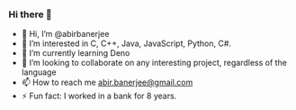 ### Hi there 👋
- 👋 Hi, I’m @abirbanerjee
- 👀 I’m interested in C, C++, Java, JavaScript, Python, C#.
- 🌱 I’m currently learning Deno
- 💞️ I’m looking to collaborate on any interesting project, regardless of the language
- 📫 How to reach me abir.banerjee@gmail.com
- ⚡ Fun fact: I worked in a bank for 8 years.

<!---
abirbanerjee/abirbanerjee is a ✨ special ✨ repository because its `README.md` (this file) appears on your GitHub profile.
You can click the Preview link to take a look at your changes.
--->

<!--
**abirbanerjee/abirbanerjee** is a ✨ _special_ ✨ repository because its `README.md` (this file) appears on your GitHub profile.

Here are some ideas to get you started:

- 🔭 I’m currently working on ...
- 🌱 I’m currently learning ...
- 👯 I’m looking to collaborate on ...
- 🤔 I’m looking for help with ...
- 💬 Ask me about ...
- 📫 How to reach me: ...
- 😄 Pronouns: ...
- ⚡ Fun fact: ...
-->
